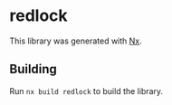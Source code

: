 # redlock

This library was generated with [Nx](https://nx.dev).

## Building

Run `nx build redlock` to build the library.

